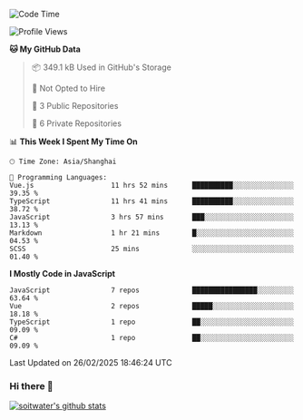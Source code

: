 <!--START_SECTION:waka-->
![Code Time](http://img.shields.io/badge/Code%20Time-4%2C661%20hrs%2046%20mins-blue)

![Profile Views](http://img.shields.io/badge/Profile%20Views-0-blue)

**🐱 My GitHub Data** 

> 📦 349.1 kB Used in GitHub's Storage 
 > 
> 🚫 Not Opted to Hire
 > 
> 📜 3 Public Repositories 
 > 
> 🔑 6 Private Repositories 
 > 
📊 **This Week I Spent My Time On** 

```text
🕑︎ Time Zone: Asia/Shanghai

💬 Programming Languages: 
Vue.js                   11 hrs 52 mins      ██████████░░░░░░░░░░░░░░░   39.35 % 
TypeScript               11 hrs 41 mins      ██████████░░░░░░░░░░░░░░░   38.72 % 
JavaScript               3 hrs 57 mins       ███░░░░░░░░░░░░░░░░░░░░░░   13.13 % 
Markdown                 1 hr 21 mins        █░░░░░░░░░░░░░░░░░░░░░░░░   04.53 % 
SCSS                     25 mins             ░░░░░░░░░░░░░░░░░░░░░░░░░   01.40 % 
```

**I Mostly Code in JavaScript** 

```text
JavaScript               7 repos             ████████████████░░░░░░░░░   63.64 % 
Vue                      2 repos             █████░░░░░░░░░░░░░░░░░░░░   18.18 % 
TypeScript               1 repo              ██░░░░░░░░░░░░░░░░░░░░░░░   09.09 % 
C#                       1 repo              ██░░░░░░░░░░░░░░░░░░░░░░░   09.09 % 
```




 Last Updated on 26/02/2025 18:46:24 UTC
<!--END_SECTION:waka-->

### Hi there 👋
[![soitwater's github stats](https://github-readme-stats.vercel.app/api?username=soitwater)](https://github.com/soitwater/github-readme-stats)
